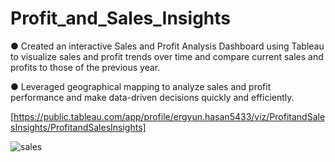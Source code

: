 # Profit_and_Sales_Insights

● Created an interactive Sales and Profit Analysis Dashboard using Tableau to visualize sales and profit trends over time and compare current sales and profits to those of the previous year.

● Leveraged geographical mapping to analyze sales and profit performance and make data-driven decisions quickly and efficiently.

[https://public.tableau.com/app/profile/ergyun.hasan5433/viz/ProfitandSalesInsights/ProfitandSalesInsights]

![sales](https://github.com/ergyunhasan/Profit_and_Sales_Insights_Tableau/assets/121507597/6ca6a834-27e8-416b-9928-acb9bbb6d5a9)
